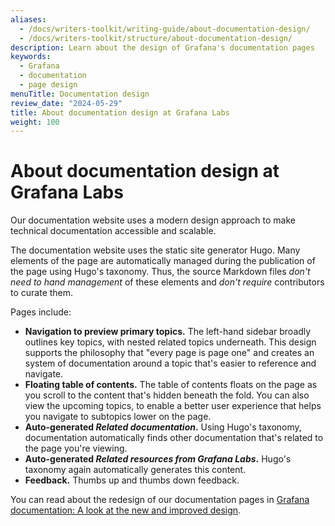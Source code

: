 ```yaml
---
aliases:
  - /docs/writers-toolkit/writing-guide/about-documentation-design/
  - /docs/writers-toolkit/structure/about-documentation-design/
description: Learn about the design of Grafana's documentation pages
keywords:
  - Grafana
  - documentation
  - page design
menuTitle: Documentation design
review_date: "2024-05-29"
title: About documentation design at Grafana Labs
weight: 100
---
```


# About documentation design at Grafana Labs

<!-- vale Grafana.We = NO -->
<!-- According to https://developers.google.com/style/pronouns#personal-pronouns, it is acceptable to use personal pronouns "after using your organization's name". -->

Our documentation website uses a modern design approach to make technical documentation accessible and scalable.

The documentation website uses the static site generator Hugo.
Many elements of the page are automatically managed during the publication of the page using Hugo's taxonomy.
Thus, the source Markdown files _don't need to hand management_ of these elements and _don't require_ contributors to curate them.

Pages include:

- **Navigation to preview primary topics.**
  The left-hand sidebar broadly outlines key topics, with nested related topics underneath.
  This design supports the philosophy that "every page is page one" and creates an system of documentation around a topic that's easier to reference and navigate.
- **Floating table of contents.**
  The table of contents floats on the page as you scroll to the content that's hidden beneath the fold.
  You can also view the upcoming topics, to enable a better user experience that helps you navigate to subtopics lower on the page.
- **Auto-generated _Related documentation_.**
  Using Hugo's taxonomy, documentation automatically finds other documentation that's related to the page you're viewing.
- **Auto-generated _Related resources from Grafana Labs_.**
  Hugo's taxonomy again automatically generates this content.
- **Feedback.**
  Thumbs up and thumbs down feedback.

You can read about the redesign of our documentation pages in [Grafana documentation: A look at the new and improved design](https://grafana.com/blog/2023/02/03/grafana-documentation-a-look-at-the-new-and-improved-design/).
